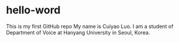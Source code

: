 # hello-word
This is my first GitHub repo
My name is Cuiyao Luo. I am a student of Department of Voice at Hanyang University in Seoul, Korea.
